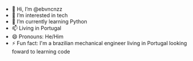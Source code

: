 - 👋 Hi, I’m @ebvncnzz
- 👀 I’m interested in tech
- 🌱 I’m currently learning Python
- 📫 Living in Portugal
- 😄 Pronouns: He/Him
- ⚡ Fun fact: I'm a brazilian mechanical engineer living in Portugal looking foward to learning code

<!---
ebvncnzz/ebvncnzz is a ✨ special ✨ repository because its `README.md` (this file) appears on your GitHub profile.
You can click the Preview link to take a look at your changes.
--->
